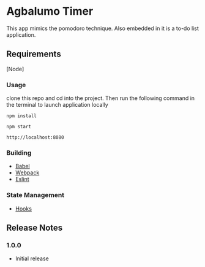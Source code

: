 # Agbalumo Timer

This app mimics the pomodoro technique. Also embedded in it is a to-do list application.

## Requirements
[Node]

### Usage
clone this repo and cd into the project. Then run the following command in the terminal to launch application locally

`npm install`

`npm start`

`http://localhost:8080`

### Building

- [Babel](https://babeljs.io/)
- [Webpack](https://webpack.js.org/)
- [Eslint](https://eslint.org/)


### State Management

- [Hooks](https://reactjs.org/docs/hooks-overview.html)


## Release Notes

### 1.0.0
- Initial release
